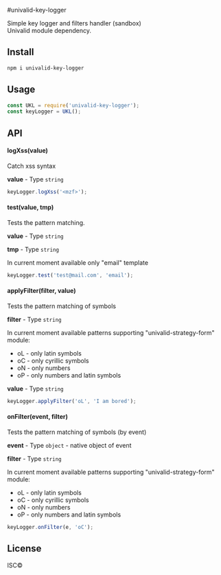 #univalid-key-logger

Simple key logger and filters handler (sandbox) <br>
Univalid module dependency.


## Install

```sh
npm i univalid-key-logger
```


## Usage

```js
const UKL = require('univalid-key-logger');
const keyLogger = UKL();
```


## API


#### logXss(value)

Catch xss syntax 

**value** - Type `string`

```js
keyLogger.logXss('<mzf>');
```


#### test(value, tmp)

Tests the pattern matching.

**value** - Type `string`

**tmp** - Type `string`

In current moment available only "email" template

```js
keyLogger.test('test@mail.com', 'email');
```


#### applyFilter(filter, value)

Tests the pattern matching of symbols

**filter** - Type `string`

In current moment available patterns supporting "univalid-strategy-form" module:
* oL - only latin symbols
* oC - only cyrillic symbols
* oN - only numbers
* oP - only numbers and latin symbols

**value** - Type `string`

```js
keyLogger.applyFilter('oL', 'I am bored');
```


#### onFilter(event, filter)

Tests the pattern matching of symbols (by event)

**event** - Type `object` - native object of event

**filter** - Type `string`

In current moment available patterns supporting "univalid-strategy-form" module:
* oL - only latin symbols
* oC - only cyrillic symbols
* oN - only numbers
* oP - only numbers and latin symbols

```js
keyLogger.onFilter(e, 'oC');
```

## License

ISC©
